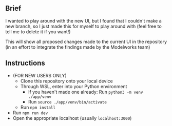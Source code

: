 ## Brief
I wanted to play around with the new UI, but I found that I couldn't make a new branch, so I just made this for myself to play around with (feel free to tell me to delete it if you want!)

This will show all proposed changes made to the current UI in the repository (in an effort to integrate the findings made by the Modelworks team)

## Instructions
* (FOR NEW USERS ONLY)
  * Clone this repository onto your local device
  * Through WSL, enter into your Python environment
    * If you haven't made one already: Run `python3 -m venv ./app/venv`
    * Run `source ./app/venv/bin/activate`
  * Run `npm install`
* Run `npm run dev`
* Open the appropriate localhost (usually `localhost:3000`)
